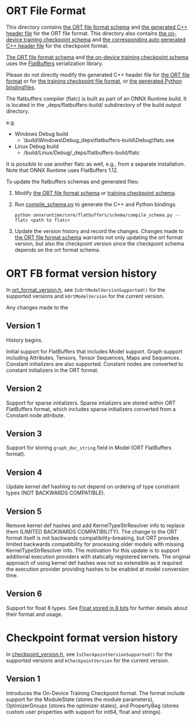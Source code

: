 # ORT File Format
This directory contains [the ORT file format schema](ort.fbs) and [the generated C++ header file](ort.fbs.h) for the
ORT file format.
This directory also contains [the on-device training checkpoint schema](ort_training_checkpoint.fbs) and
[the corresponding auto generated C++ header file](ort_training_checkpoint.fbs.h) for the checkpoint format.

[The ORT file format schema](ort.fbs) and [the on-device training checkpoint schema](ort_training_checkpoint.fbs)
uses the [FlatBuffers](https://github.com/google/flatbuffers) serialization library.

Please do not directly modify the generated C++ header file for [the ORT file format]((ort.fbs.h))
or for [the training checkpoint file format](ort_training_checkpoint.fbs.h),
or [the generated Python bindingfiles](../ort_flatbuffers_py).

The flatbuffers compiler (flatc) is built as part of an ONNX Runtime build. It is located in the _deps/flatbuffers-build/
subdirectory of the build output directory.

e.g.
  - Windows Debug build
    - \build\Windows\Debug\_deps\flatbuffers-build\Debug\flatc.exe
  - Linux Debug build
    - /build/Linux/Debug/_deps/flatbuffers-build/flatc

It is possible to use another flatc as well, e.g., from a separate installation. Note that ONNX Runtime uses
FlatBuffers 1.12.

To update the flatbuffers schemas and generated files:
1. Modify [the ORT file format schema](ort.fbs) or [training checkpoint schema](ort_training_checkpoint.fbs).
2. Run [compile_schema.py](./compile_schema.py) to generate the C++ and Python bindings.

    ```
    python onnxruntime/core/flatbuffers/schema/compile_schema.py --flatc <path to flatc>
    ```
3. Update the version history and record the changes. Changes made to [the ORT file format schema](ort.fbs)
warrants not only updating the ort format version, but also the checkpoint version since the checkpoint schema
depends on the ort format schema.


# ORT FB format version history
In [ort_format_version.h](../ort_format_version.h), see `IsOrtModelVersionSupported()` for the supported versions and
`kOrtModelVersion` for the current version.

Any changes made to the

## Version 1
History begins.

Initial support for FlatBuffers that includes Model support. Graph support including Attributes, Tensors, Tensor
Sequences, Maps and Sequences. Constant initializers are also supported. Constant nodes are converted to constant
initializers in the ORT format.

## Version 2
Support for sparse initializers. Sparse intializers are stored within ORT FlatBuffers format, which includes sparse
initializers converted from a Constant node attribute.

## Version 3
Support for storing `graph_doc_string` field in Model (ORT FlatBuffers format).

## Version 4
Update kernel def hashing to not depend on ordering of type constraint types (NOT BACKWARDS COMPATIBLE).

## Version 5
Remove kernel def hashes and add KernelTypeStrResolver info to replace them (LIMITED BACKWARDS COMPATIBILITY).
The change to the ORT format itself is not backwards compatibility-breaking, but ORT provides limited backwards
compatibility for processing older models with missing KernelTypeStrResolver info.
The motivation for this update is to support additional execution providers with statically registered kernels.
The original approach of using kernel def hashes was not so extensible as it required the execution provider providing
hashes to be enabled at model conversion time.

## Version 6
Support for float 8 types. See [Float stored in 8 bits](https://onnx.ai/onnx/technical/float8.html)
for further details about their format and usage.

# Checkpoint format version history
In [checkpoint_version.h](../checkpoint_version.h), see `IsCheckpointVersionSupported()` for the supported versions and
`kCheckpointVersion` for the current version.

## Version 1
Introduces the On-Device Training Checkpoint format.
The format include support for the ModuleState (stores the module parameters), OptimizerGroups
(stores the optimizer states), and PropertyBag (stores custom user properties with support for int64, float and strings).
